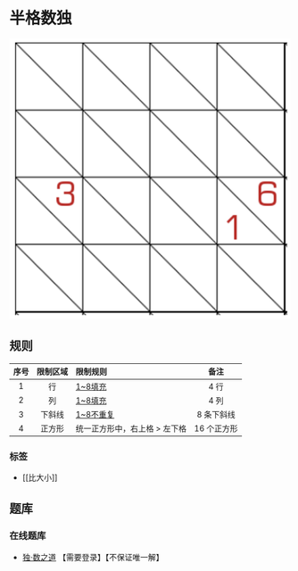 # 半格数独

![题](../../images/sudoku/半格数独.png)

## 规则

| 序号  | 限制区域 | 限制规则             |   备注    |
|:---:|:----:|:-----------------|:-------:|
|  1  |  行   | [1~8填充]          |   4 行   |
|  2  |  列   | [1~8填充]          |   4 列   |
|  3  | 下斜线  | [1~8不重复]         | 8 条下斜线  |
|  4  | 正方形  | 统一正方形中，右上格 > 左下格 | 16 个正方形 |

### 标签

- [[比大小]]

## 题库

### 在线题库

- [独·数之道](http://www.sudokufans.org.cn/lx/game.index.php?type=8t) 【需要登录】【不保证唯一解】

[1~8填充]: ../../rules.md#1to8填充

[1~8不重复]: ../../rules.md#1to8不重复
